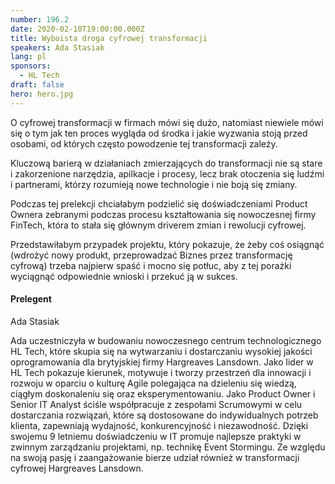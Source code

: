 ```yaml
---
number: 196.2
date: 2020-02-10T19:00:00.000Z
title: Wyboista droga cyfrowej transformacji
speakers: Ada Stasiak
lang: pl
sponsors:
  - HL Tech
draft: false
hero: hero.jpg
---
```

O cyfrowej transformacji w firmach mówi się dużo, natomiast niewiele mówi się o tym jak ten proces wygląda od środka i jakie wyzwania stoją przed osobami, od których często powodzenie tej transformacji zależy.

Kluczową barierą w działaniach zmierzających do transformacji nie są stare i zakorzenione narzędzia, apilkacje i procesy, lecz brak otoczenia się ludźmi i partnerami, którzy rozumieją nowe technologie i nie boją się zmiany.

Podczas tej prelekcji chciałabym podzielić się doświadczeniami Product Ownera zebranymi podczas procesu kształtowania się nowoczesnej firmy FinTech, która to stała się głównym driverem zmian i rewolucji cyfrowej.

Przedstawiłabym przypadek projektu, który pokazuje, że żeby coś osiągnąć (wdrożyć nowy produkt, przeprowadzać Biznes przez transformację cyfrową) trzeba najpierw spaść i mocno się potłuc, aby z tej porażki wyciągnąć odpowiednie wnioski i przekuć ją w sukces.

#### Prelegent

Ada Stasiak

Ada uczestniczyła w budowaniu nowoczesnego centrum technologicznego HL Tech, które skupia się na wytwarzaniu i dostarczaniu wysokiej jakości oprogramowania dla brytyjskiej firmy Hargreaves Lansdown. Jako lider w HL Tech pokazuje kierunek, motywuje i tworzy przestrzeń dla innowacji i rozwoju w oparciu o kulturę Agile polegająca na dzieleniu się wiedzą, ciągłym doskonaleniu się oraz eksperymentowaniu. Jako Product Owner i Senior IT Analyst ściśle współpracuje z zespołami Scrumowymi w celu dostarczania rozwiązań, które są dostosowane do indywidualnych potrzeb klienta, zapewniają wydajność, konkurencyjność i niezawodność. Dzięki swojemu 9 letniemu doświadczeniu w IT promuje najlepsze praktyki w zwinnym zarządzaniu projektami, np. technikę Event Stormingu. Ze względu na swoją pasję i zaangażowanie bierze udział również w transformacji cyfrowej Hargreaves Lansdown.
